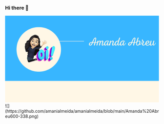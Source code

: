 ### Hi there 👋

<img src="https://github.com/amanialmeida/amanialmeida/blob/main/Amanda%20Abreu600-338.png">
![](https://github.com/amanialmeida/amanialmeida/blob/main/Amanda%20Abreu600-338.png)

<!--
**amanialmeida/amanialmeida** is a ✨ _special_ ✨ repository because its `README.md` (this file) appears on your GitHub profile.

Here are some ideas to get you started:

- 🔭 I’m currently working on ...
- 🌱 I’m currently learning ...
- 👯 I’m looking to collaborate on ...
- 🤔 I’m looking for help with ...
- 💬 Ask me about ...
- 📫 How to reach me: ...
- 😄 Pronouns: ...
- ⚡ Fun fact: ...
-->
